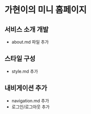 # 가현이의 미니 홈페이지

## 서비스 소개 개발
- about.md 파일 추가
## 스타일 구성
- style.md 추가

## 내비게이션 추가
- navigation.md 추가
- 로그인/로그아웃 추가
